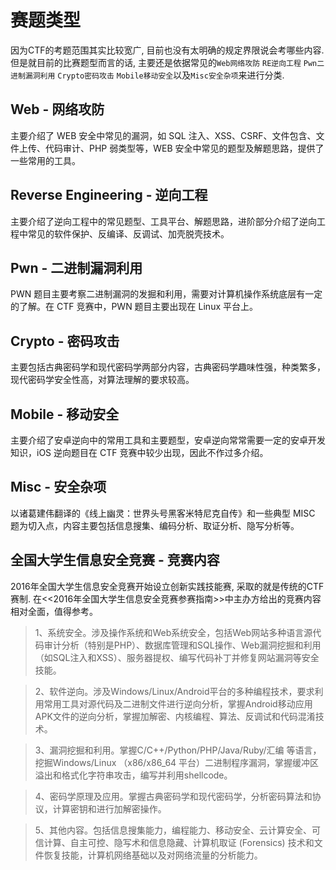 # 赛题类型

因为CTF的考题范围其实比较宽广, 目前也没有太明确的规定界限说会考哪些内容. 但是就目前的比赛题型而言的话, 主要还是依据常见的`Web网络攻防` `RE逆向工程` `Pwn二进制漏洞利用` `Crypto密码攻击` `Mobile移动安全`以及`Misc安全杂项`来进行分类.

## Web - 网络攻防

主要介绍了 WEB 安全中常见的漏洞，如 SQL 注入、XSS、CSRF、文件包含、文件上传、代码审计、PHP 弱类型等，WEB 安全中常见的题型及解题思路，提供了一些常用的工具。

## Reverse Engineering - 逆向工程

主要介绍了逆向工程中的常见题型、工具平台、解题思路，进阶部分介绍了逆向工程中常见的软件保护、反编译、反调试、加壳脱壳技术。

## Pwn - 二进制漏洞利用

PWN 题目主要考察二进制漏洞的发掘和利用，需要对计算机操作系统底层有一定的了解。在 CTF 竞赛中，PWN 题目主要出现在 Linux 平台上。

## Crypto - 密码攻击

主要包括古典密码学和现代密码学两部分内容，古典密码学趣味性强，种类繁多，现代密码学安全性高，对算法理解的要求较高。

## Mobile - 移动安全

主要介绍了安卓逆向中的常用工具和主要题型，安卓逆向常常需要一定的安卓开发知识，iOS 逆向题目在 CTF 竞赛中较少出现，因此不作过多介绍。

## Misc - 安全杂项

以诸葛建伟翻译的《线上幽灵：世界头号黑客米特尼克自传》和一些典型 MISC 题为切入点，内容主要包括信息搜集、编码分析、取证分析、隐写分析等。

## 全国大学生信息安全竞赛 - 竞赛内容

2016年全国大学生信息安全竞赛开始设立创新实践技能赛, 采取的就是传统的CTF赛制. 在<<2016年全国大学生信息安全竞赛参赛指南>>中主办方给出的竞赛内容相对全面，值得参考。

> 1、系统安全。涉及操作系统和Web系统安全，包括Web网站多种语言源代码审计分析（特别是PHP）、数据库管理和SQL操作、Web漏洞挖掘和利用（如SQL注入和XSS）、服务器提权、编写代码补丁并修复网站漏洞等安全技能。

> 2、软件逆向。涉及Windows/Linux/Android平台的多种编程技术，要求利用常用工具对源代码及二进制文件进行逆向分析，掌握Android移动应用APK文件的逆向分析，掌握加解密、内核编程、算法、反调试和代码混淆技术。

> 3、漏洞挖掘和利用。掌握C/C++/Python/PHP/Java/Ruby/汇编 等语言，挖掘Windows/Linux （x86/x86_64 平台）二进制程序漏洞，掌握缓冲区溢出和格式化字符串攻击，编写并利用shellcode。

> 4、密码学原理及应用。掌握古典密码学和现代密码学，分析密码算法和协议，计算密钥和进行加解密操作。

> 5、其他内容。包括信息搜集能力，编程能力、移动安全、云计算安全、可信计算、自主可控、隐写术和信息隐藏、计算机取证 (Forensics) 技术和文件恢复技能，计算机网络基础以及对网络流量的分析能力。
